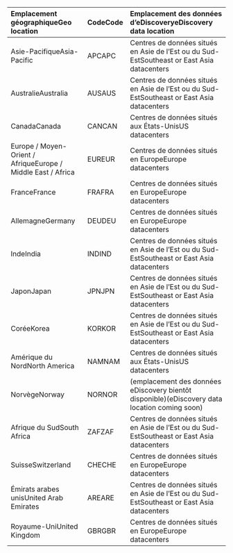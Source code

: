 
|  <span data-ttu-id="387f0-101">Emplacement géographique</span><span class="sxs-lookup"><span data-stu-id="387f0-101">Geo location</span></span>               |  <span data-ttu-id="387f0-102">Code</span><span class="sxs-lookup"><span data-stu-id="387f0-102">Code</span></span>  |  <span data-ttu-id="387f0-103">Emplacement des données d’eDiscovery</span><span class="sxs-lookup"><span data-stu-id="387f0-103">eDiscovery data location</span></span>        |
|:----------------------------|:-------|:---------------------------------|
|<span data-ttu-id="387f0-104">Asie-Pacifique</span><span class="sxs-lookup"><span data-stu-id="387f0-104">Asia-Pacific</span></span>                 |<span data-ttu-id="387f0-105">APC</span><span class="sxs-lookup"><span data-stu-id="387f0-105">APC</span></span>     |<span data-ttu-id="387f0-106">Centres de données situés en Asie de l’Est ou du Sud-Est</span><span class="sxs-lookup"><span data-stu-id="387f0-106">Southeast or East Asia datacenters</span></span>|
|<span data-ttu-id="387f0-107">Australie</span><span class="sxs-lookup"><span data-stu-id="387f0-107">Australia</span></span>                    |<span data-ttu-id="387f0-108">AUS</span><span class="sxs-lookup"><span data-stu-id="387f0-108">AUS</span></span>     |<span data-ttu-id="387f0-109">Centres de données situés en Asie de l’Est ou du Sud-Est</span><span class="sxs-lookup"><span data-stu-id="387f0-109">Southeast or East Asia datacenters</span></span>|
|<span data-ttu-id="387f0-110">Canada</span><span class="sxs-lookup"><span data-stu-id="387f0-110">Canada</span></span>                       |<span data-ttu-id="387f0-111">CAN</span><span class="sxs-lookup"><span data-stu-id="387f0-111">CAN</span></span>     |<span data-ttu-id="387f0-112">Centres de données situés aux États-Unis</span><span class="sxs-lookup"><span data-stu-id="387f0-112">US datacenters</span></span>                    |
|<span data-ttu-id="387f0-113">Europe / Moyen-Orient / Afrique</span><span class="sxs-lookup"><span data-stu-id="387f0-113">Europe / Middle East / Africa</span></span>|<span data-ttu-id="387f0-114">EUR</span><span class="sxs-lookup"><span data-stu-id="387f0-114">EUR</span></span>     |<span data-ttu-id="387f0-115">Centres de données situés en Europe</span><span class="sxs-lookup"><span data-stu-id="387f0-115">Europe datacenters</span></span>                |
|<span data-ttu-id="387f0-116">France</span><span class="sxs-lookup"><span data-stu-id="387f0-116">France</span></span>                       |<span data-ttu-id="387f0-117">FRA</span><span class="sxs-lookup"><span data-stu-id="387f0-117">FRA</span></span>     |<span data-ttu-id="387f0-118">Centres de données situés en Europe</span><span class="sxs-lookup"><span data-stu-id="387f0-118">Europe datacenters</span></span>                |
|<span data-ttu-id="387f0-119">Allemagne</span><span class="sxs-lookup"><span data-stu-id="387f0-119">Germany</span></span>                      |<span data-ttu-id="387f0-120">DEU</span><span class="sxs-lookup"><span data-stu-id="387f0-120">DEU</span></span>     |<span data-ttu-id="387f0-121">Centres de données situés en Europe</span><span class="sxs-lookup"><span data-stu-id="387f0-121">Europe datacenters</span></span>                |
|<span data-ttu-id="387f0-122">Inde</span><span class="sxs-lookup"><span data-stu-id="387f0-122">India</span></span>                        |<span data-ttu-id="387f0-123">IND</span><span class="sxs-lookup"><span data-stu-id="387f0-123">IND</span></span>     |<span data-ttu-id="387f0-124">Centres de données situés en Asie de l’Est ou du Sud-Est</span><span class="sxs-lookup"><span data-stu-id="387f0-124">Southeast or East Asia datacenters</span></span>|
|<span data-ttu-id="387f0-125">Japon</span><span class="sxs-lookup"><span data-stu-id="387f0-125">Japan</span></span>                        |<span data-ttu-id="387f0-126">JPN</span><span class="sxs-lookup"><span data-stu-id="387f0-126">JPN</span></span>     |<span data-ttu-id="387f0-127">Centres de données situés en Asie de l’Est ou du Sud-Est</span><span class="sxs-lookup"><span data-stu-id="387f0-127">Southeast or East Asia datacenters</span></span>|
|<span data-ttu-id="387f0-128">Corée</span><span class="sxs-lookup"><span data-stu-id="387f0-128">Korea</span></span>                        |<span data-ttu-id="387f0-129">KOR</span><span class="sxs-lookup"><span data-stu-id="387f0-129">KOR</span></span>     |<span data-ttu-id="387f0-130">Centres de données situés en Asie de l’Est ou du Sud-Est</span><span class="sxs-lookup"><span data-stu-id="387f0-130">Southeast or East Asia datacenters</span></span>|
|<span data-ttu-id="387f0-131">Amérique du Nord</span><span class="sxs-lookup"><span data-stu-id="387f0-131">North America</span></span>                |<span data-ttu-id="387f0-132">NAM</span><span class="sxs-lookup"><span data-stu-id="387f0-132">NAM</span></span>     |<span data-ttu-id="387f0-133">Centres de données situés aux États-Unis</span><span class="sxs-lookup"><span data-stu-id="387f0-133">US datacenters</span></span>                    |
|<span data-ttu-id="387f0-134">Norvège</span><span class="sxs-lookup"><span data-stu-id="387f0-134">Norway</span></span>                       |<span data-ttu-id="387f0-135">NOR</span><span class="sxs-lookup"><span data-stu-id="387f0-135">NOR</span></span>     |<span data-ttu-id="387f0-136">(emplacement des données eDiscovery bientôt disponible)</span><span class="sxs-lookup"><span data-stu-id="387f0-136">(eDiscovery data location coming soon)</span></span>|
|<span data-ttu-id="387f0-137">Afrique du Sud</span><span class="sxs-lookup"><span data-stu-id="387f0-137">South Africa</span></span>                 |<span data-ttu-id="387f0-138">ZAF</span><span class="sxs-lookup"><span data-stu-id="387f0-138">ZAF</span></span>     |<span data-ttu-id="387f0-139">Centres de données situés en Asie de l’Est ou du Sud-Est</span><span class="sxs-lookup"><span data-stu-id="387f0-139">Southeast or East Asia datacenters</span></span>|
|<span data-ttu-id="387f0-140">Suisse</span><span class="sxs-lookup"><span data-stu-id="387f0-140">Switzerland</span></span>                  |<span data-ttu-id="387f0-141">CHE</span><span class="sxs-lookup"><span data-stu-id="387f0-141">CHE</span></span>     |<span data-ttu-id="387f0-142">Centres de données situés en Europe</span><span class="sxs-lookup"><span data-stu-id="387f0-142">Europe datacenters</span></span>                |
|<span data-ttu-id="387f0-143">Émirats arabes unis</span><span class="sxs-lookup"><span data-stu-id="387f0-143">United Arab Emirates</span></span>         |<span data-ttu-id="387f0-144">ARE</span><span class="sxs-lookup"><span data-stu-id="387f0-144">ARE</span></span>     |<span data-ttu-id="387f0-145">Centres de données situés en Asie de l’Est ou du Sud-Est</span><span class="sxs-lookup"><span data-stu-id="387f0-145">Southeast or East Asia datacenters</span></span>|
|<span data-ttu-id="387f0-146">Royaume-Uni</span><span class="sxs-lookup"><span data-stu-id="387f0-146">United Kingdom</span></span>               |<span data-ttu-id="387f0-147">GBR</span><span class="sxs-lookup"><span data-stu-id="387f0-147">GBR</span></span>     |<span data-ttu-id="387f0-148">Centres de données situés en Europe</span><span class="sxs-lookup"><span data-stu-id="387f0-148">Europe datacenters</span></span>                |
